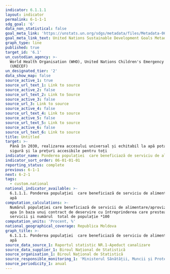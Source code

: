 ```yaml
---
indicator: 6.1.1.1
layout: indicator
permalink: 6-1-1-1
sdg_goal: '6'
data_non_statistical: false
goal_meta_link: 'https://unstats.un.org/sdgs/metadata/files/Metadata-06-01-01.pdf'
goal_meta_link_text: United Nations Sustainable Development Goals Metadata (pdf 428kB)
graph_type: line
published: true
target_id: '6.1'
un_custodian_agency: >-
  World Health Organisation (WHO), United Nations Children's Emergency Fund
  (UNICEF)
un_designated_tier: '2'
data_show_map: false
source_active_1: true
source_url_text_1: Link to source
source_active_2: false
source_url_text_2: Link to Source
source_active_3: false
source_url_3: Link to source
source_active_4: false
source_url_text_4: Link to source
source_active_5: false
source_url_text_5: Link to source
source_active_6: false
source_url_text_6: Link to source
title: Untitled
target: >-
  Până în 2030, realizarea accesului universal și echitabil la apă potabilă
  sigură și la prețuri accesibile pentru toți
indicator_name: Ponderea populației  care beneficiază de serviciu de alimentare cu apă
indicator_sort_order: 06-01-01-01
reporting_status: complete
previous: 6-1-1
next: 6-2-1
tags:
  - custom.national
national_indicator_available: >-
  6.1.1.1. Ponderea populației  care beneficiază de serviciu de alimentare cu
  apă
computation_calculations: >-
  Numărul populației care beneficiază de servicii de alimentare/aprovizionare cu
  apa în baza unui contract de deservire cu întreprinderea care prestează aceste
  servicii și numărul  total de populație *100
computation_units: 'Procent, %'
national_geographical_coverage: Republica Moldova
graph_title: >-
  6.1.1.1. Ponderea populației  care beneficiază de serviciu de alimentare cu
  apă
source_data_source_1: Raportul statistic NR.1-Apeduct canalizare
source_data_supplier_1: Biroul Național de Statistică
source_organisation_1: Biroul Național de Statistică
source_responsible_monitoring_1: 'Ministerul Sănătății, Muncii și Protecției Sociale'
source_periodicity_1: anual
---
```

